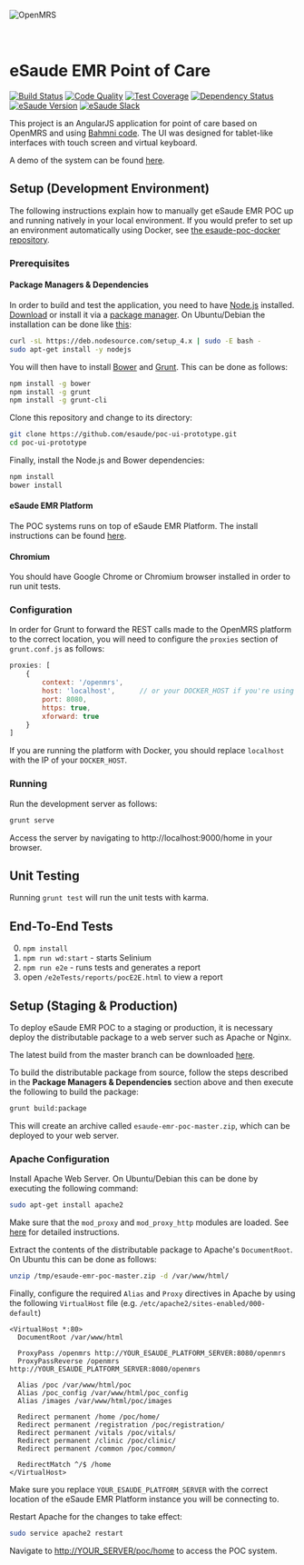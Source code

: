 <br/><br/><br/>
<img src="https://s3-eu-west-1.amazonaws.com/esaude/images/esaude-site-header.png" alt="OpenMRS"/>
<br/><br/><br/>

# eSaude EMR Point of Care

[![Build Status](https://img.shields.io/travis/esaude/esaude-emr-poc/master.svg)](https://travis-ci.org/esaude/esaude-emr-poc)
[![Code Quality](https://img.shields.io/codacy/10ea6c2d88674139b37cae5fa73cc8f6/master.svg)](https://www.codacy.com/app/psbrandt/esaude-esaude-emr-poc)
[![Test Coverage](https://api.codacy.com/project/badge/coverage/10ea6c2d88674139b37cae5fa73cc8f6)](https://coveralls.io/github/esaude/esaude-emr-poc)
[![Dependency Status](https://gemnasium.com/badges/github.com/esaude/esaude-emr-poc.svg)](https://gemnasium.com/github.com/esaude/esaude-emr-poc)
[![eSaude Version](https://omrs-shields.psbrandt.io/custom/esaude/v1.2.0/brightgreen?logo=esaude)](http://www.esaude.org/technical-resources/esaude-emr-versions)
[![eSaude Slack](https://slack.esaude.org/badge.svg)](https://slack.esaude.org)

This project is an AngularJS application for point of care based on OpenMRS and using [Bahmni code](https://github.com/Bhamni/openmrs-module-bahmniapps).
The UI was designed for tablet-like interfaces with touch screen and virtual keyboard.

A demo of the system can be found [here](http://metadata.esaude.org/home).

## Setup (Development Environment)

The following instructions explain how to manually get eSaude EMR POC up and running natively in your local environment. If you would prefer to set up an environment automatically using Docker, see [the esaude-poc-docker repository](https://github.com/esaude/esaude-poc-docker).

### Prerequisites

#### Package Managers & Dependencies

In order to build and test the application, you need to have [Node.js](https://nodejs.org/) installed. [Download](https://nodejs.org/en/download/) or install it via a [package manager](https://nodejs.org/en/download/package-manager/). On Ubuntu/Debian the installation can be done like [this](https://nodejs.org/en/download/package-manager/#debian-and-ubuntu-based-linux-distributions):

````bash
curl -sL https://deb.nodesource.com/setup_4.x | sudo -E bash -
sudo apt-get install -y nodejs
````  

You will then have to install [Bower](http://bower.io/) and [Grunt](http://gruntjs.com/). This can be done as follows:

````bash
npm install -g bower
npm install -g grunt
npm install -g grunt-cli
````

Clone this repository and change to its directory:

````bash
git clone https://github.com/esaude/poc-ui-prototype.git
cd poc-ui-prototype
````

Finally, install the Node.js and Bower dependencies:

````bash
npm install
bower install
````

#### eSaude EMR Platform

The POC systems runs on top of eSaude EMR Platform. The install instructions can be found [here](https://sites.google.com/site/openmrsmozambique/technical-resources/esaude-emr-install-guide).

#### Chromium

You should have Google Chrome or Chromium browser installed in order to run unit tests.

### Configuration

In order for Grunt to forward the REST calls made to the OpenMRS platform to the correct location, you will need to configure the `proxies` section of `grunt.conf.js` as follows:

```js
proxies: [
    {
        context: '/openmrs',
        host: 'localhost',      // or your DOCKER_HOST if you're using Docker
        port: 8080,
        https: true,
        xforward: true
    }
]
```

If you are running the platform with Docker, you should replace `localhost` with the IP of your `DOCKER_HOST`.

### Running

Run the development server as follows:

````bash
grunt serve
````

Access the server by navigating to http://localhost:9000/home in your browser.

## Unit Testing

Running `grunt test` will run the unit tests with karma.

## End-To-End Tests

0. `npm install`
1. `npm run wd:start` - starts Selinium
2. `npm run e2e` - runs tests and generates a report
3. open `/e2eTests/reports/pocE2E.html` to view a report

## Setup (Staging & Production)

To deploy eSaude EMR POC to a staging or production, it is necessary deploy the distributable package to a web server such as Apache or Nginx.

The latest build from the master branch can be downloaded [here](https://bintray.com/artifact/download/esaude/poc/esaude-emr-poc-master.zip).

To build the distributable package from source, follow the steps described in the **Package Managers & Dependencies** section above and then execute the following to build the package:

````bash
grunt build:package
````

This will create an archive called `esaude-emr-poc-master.zip`, which can be deployed to your web server.

### Apache Configuration

Install Apache Web Server. On Ubuntu/Debian this can be done by executing the following command:

````bash
sudo apt-get install apache2
````

Make sure that the `mod_proxy` and `mod_proxy_http` modules are loaded. See [here](https://www.digitalocean.com/community/tutorials/how-to-use-apache-http-server-as-reverse-proxy-using-mod_proxy-extension) for detailed instructions.

Extract the contents of the distributable package to Apache's `DocumentRoot`. On Ubuntu this can be done as follows:

````bash
unzip /tmp/esaude-emr-poc-master.zip -d /var/www/html/
````

Finally, configure the required `Alias` and `Proxy` directives in Apache by using the following `VirtualHost` file (e.g. `/etc/apache2/sites-enabled/000-default`)

````aconf
<VirtualHost *:80>
  DocumentRoot /var/www/html

  ProxyPass /openmrs http://YOUR_ESAUDE_PLATFORM_SERVER:8080/openmrs
  ProxyPassReverse /openmrs http://YOUR_ESAUDE_PLATFORM_SERVER:8080/openmrs

  Alias /poc /var/www/html/poc
  Alias /poc_config /var/www/html/poc_config
  Alias /images /var/www/html/poc/images

  Redirect permanent /home /poc/home/
  Redirect permanent /registration /poc/registration/
  Redirect permanent /vitals /poc/vitals/
  Redirect permanent /clinic /poc/clinic/
  Redirect permanent /common /poc/common/

  RedirectMatch ^/$ /home
</VirtualHost>
````

Make sure you replace `YOUR_ESAUDE_PLATFORM_SERVER` with the correct location of the eSaude EMR Platform instance you will be connecting to.

Restart Apache for the changes to take effect:

````bash
sudo service apache2 restart
````

Navigate to [http://YOUR_SERVER/poc/home](http://localhost/poc/home) to access the POC system.
